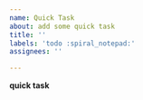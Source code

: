 ```yaml
---
name: Quick Task
about: add some quick task
title: ''
labels: 'todo :spiral_notepad:'
assignees: ''

---
```


**quick task**

<!-- Add details here -->

